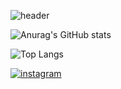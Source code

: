
![header](https://capsule-render.vercel.app/api?type=waving&color=DCCBED&height=260&section=header&text=YeJi%20Koo&fontSize=70&fontColor=FFFFFF)

![Anurag's GitHub stats](https://github-readme-stats.vercel.app/api?username=xlzbthxyjkoo&show_icons=true&theme=material-palenight)

![Top Langs](https://github-readme-stats.vercel.app/api/top-langs/?username=xlzbthxyjkoo&layout=compact)


<a href="https://www.instagram.com/yejikoo/" target="_blank"><img alt="instagram" src ="https://img.shields.io/badge/instagram-E4405F.svg?&style=flat-square&logo=instagram&logoColor=white"/></a>

